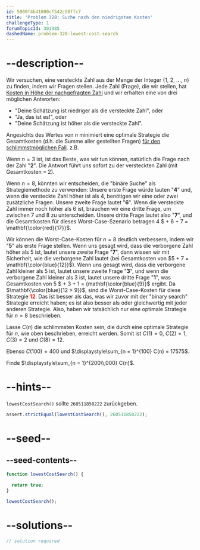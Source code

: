 ```yaml
---
id: 5900f4b41000cf542c50ffc7
title: 'Problem 328: Suche nach den niedrigsten Kosten'
challengeType: 1
forumTopicId: 301985
dashedName: problem-328-lowest-cost-search
---
```


# --description--

Wir versuchen, eine versteckte Zahl aus der Menge der Integer {1, 2, ..., $n$} zu finden, indem wir Fragen stellen. Jede Zahl (Frage), die wir stellen, hat <u>Kosten in Höhe der nachgefragten Zahl</u> und wir erhalten eine von drei möglichen Antworten:

- "Deine Schätzung ist niedriger als die versteckte Zahl", oder
- "Ja, das ist es!", oder
- "Deine Schätzung ist höher als die versteckte Zahl".

Angesichts des Wertes von $n$ minimiert eine optimale Strategie die Gesamtkosten (d.h. die Summe aller gestellten Fragen) <u>für den schlimmstmöglichen Fall</u>. z.B.

Wenn $n = 3$ ist, ist das Beste, was wir tun können, natürlich die Frage nach der Zahl "<strong>2</strong>". Die Antwort führt uns sofort zu der versteckten Zahl (mit Gesamtkosten = 2).

Wenn $n = 8$, könnten wir entscheiden, die "binäre Suche" als Strategiemethode zu verwenden: Unsere erste Frage würde lauten "<strong>4</strong>" und, wenn die versteckte Zahl höher ist als 4, benötigen wir eine oder zwei zusätzliche Fragen. Unsere zweite Frage lautet "<strong>6</strong>". Wenn die versteckte Zahl immer noch höher als 6 ist, brauchen wir eine dritte Frage, um zwischen 7 und 8 zu unterscheiden. Unsere dritte Frage lautet also "<strong>7</strong>", und die Gesamtkosten für dieses Worst-Case-Szenario betragen 4 $ + 6 + 7 = \mathbf{\color{red}{17}}$.

Wir können die Worst-Case-Kosten für $n = 8$ deutlich verbessern, indem wir "<strong>5</strong>" als erste Frage stellen. Wenn uns gesagt wird, dass die verborgene Zahl höher als 5 ist, lautet unsere zweite Frage "<strong>7</strong>", dann wissen wir mit Sicherheit, wie die verborgene Zahl lautet (bei Gesamtkosten von $5 + 7 = \mathbf{\color{blue}{12}}$). Wenn uns gesagt wird, dass die verborgene Zahl kleiner als 5 ist, lautet unsere zweite Frage "<strong>3</strong>", und wenn die verborgene Zahl kleiner als 3 ist, lautet unsere dritte Frage "<strong>1</strong>", was Gesamtkosten von 5 $ + 3 + 1 = {mathbf{\color{blue}{9}}$ ergibt. Da $\mathbf{\color{blue}{12 > 9}}$, sind die Worst-Case-Kosten für diese Strategie <strong><span style="color: red;">12</span></strong>. Das ist besser als das, was wir zuvor mit der "binary search" Strategie erreicht haben; es ist also besser als oder gleichwertig mit jeder anderen Strategie. Also, haben wir tatsächlich nur eine optimale Strategie für $n = 8$ beschrieben.

Lasse $C(n)$ die schlimmsten Kosten sein, die durch eine optimale Strategie für $n$, wie oben beschrieben, erreicht werden. Somit ist $C(1) = 0$, $C(2) = 1$, $C(3) = 2$ und $C(8) = 12$.

Ebenso $C(100) = 400$ und $\displaystyle\sum_{n = 1}^{100} C(n) = 17575$.

Finde $\displaystyle\sum_{n = 1}^{200\\,000} C(n)$.

# --hints--

`lowestCostSearch()` sollte `260511850222` zurückgeben.

```js
assert.strictEqual(lowestCostSearch(), 260511850222);
```

# --seed--

## --seed-contents--

```js
function lowestCostSearch() {

  return true;
}

lowestCostSearch();
```

# --solutions--

```js
// solution required
```
